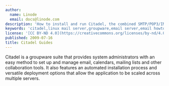 ```yaml
---
author:
  name: Linode
  email: docs@linode.com
description: 'How to install and run Citadel, the combined SMTP/POP3/IMAP server on your Linode.'
keywords: 'citadel,linux mail server,groupware,email server,email howto'
license: '[CC BY-ND 4.0](https://creativecommons.org/licenses/by-nd/4.0)'
published: 2009-07-16
title: Citadel Guides
---
```


Citadel is a groupware suite that provides system administrators with an easy method to set up and manage email, calendars, mailing lists and other collaboration tools. It also features an automated installation process and versatile deployment options that allow the application to be scaled across multiple servers.
